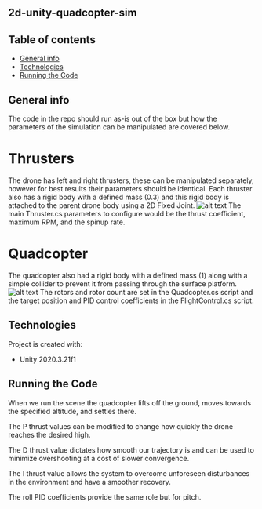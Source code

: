## 2d-unity-quadcopter-sim

## Table of contents

- [General info](#general-info)
- [Technologies](#technologies)
- [Running the Code](#running-the-code)

## General info

The code in the repo should run as-is out of the box but how the parameters of the simulation can be manipulated are covered below.

# Thrusters

The drone has left and right thrusters, these can be manipulated separately, however for best results their parameters should be identical. Each thruster also has a rigid body with a defined mass (0.3) and this rigid body is attached to the parent drone body using a 2D Fixed Joint.
![alt text](https://cdn-images-1.medium.com/max/800/1*9xIpEFJhUD_xvHlHsjfBVg.png)
The main Thruster.cs parameters to configure would be the thrust coefficient, maximum RPM, and the spinup rate.

# Quadcopter

The quadcopter also had a rigid body with a defined mass (1) along with a simple collider to prevent it from passing through the surface platform.
![alt text](https://cdn-images-1.medium.com/max/800/1*oW0ooqAlULV2XLiezIKKQg.png)
The rotors and rotor count are set in the Quadcopter.cs script and the target position and PID control coefficients in the FlightControl.cs script.

## Technologies

Project is created with:

- Unity 2020.3.21f1

## Running the Code

When we run the scene the quadcopter lifts off the ground, moves towards the specified altitude, and settles there.

The P thrust values can be modified to change how quickly the drone reaches the desired high.

The D thrust value dictates how smooth our trajectory is and can be used to minimize overshooting at a cost of slower convergence.

The I thrust value allows the system to overcome unforeseen disturbances in the environment and have a smoother recovery.

The roll PID coefficients provide the same role but for pitch.
